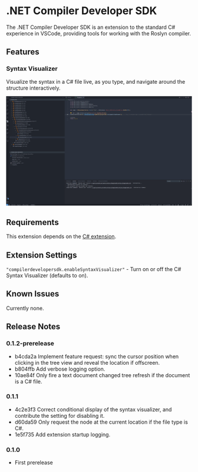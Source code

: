 # .NET Compiler Developer SDK

The .NET Compiler Developer SDK is an extension to the standard C# experience in VSCode, providing tools for working with the Roslyn compiler.

## Features

### Syntax Visualizer

Visualize the syntax in a C# file live, as you type, and navigate around the structure interactively.

![Syntax visualizer demonstration](./images/SyntaxVisualizerDemo.gif)

## Requirements

This extension depends on the [C# extension](https://marketplace.visualstudio.com/items?itemName=ms-dotnettools.csharp).

## Extension Settings

`"compilerdevelopersdk.enableSyntaxVisualizer"` - Turn on or off the C# Syntax Visualizer (defaults to on).

## Known Issues

Currently none.

## Release Notes

### 0.1.2-prerelease

* b4cda2a Implement feature request: sync the cursor position when clicking in the tree view and reveal the location if offscreen.
* b804ffb Add verbose logging option.
* 10ae84f Only fire a text document changed tree refresh if the document is a C# file.

### 0.1.1

* 4c2e3f3 Correct conditional display of the syntax visualizer, and contribute the setting for disabling it.
* d60da59 Only request the node at the current location if the file type is C#.
* 1e5f735 Add extension startup logging.

### 0.1.0
- First prerelease
